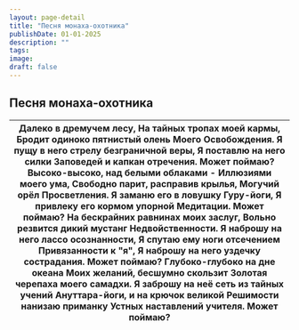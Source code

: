 ```yaml
---
layout: page-detail
title: "Песня монаха-охотника"
publishDate: 01-01-2025
description: ""
tags:
image:
draft: false
---
```


## Песня монаха-охотника
| Далеко в дремучем лесу, На тайных тропах моей кармы, Бродит одиноко пятнистый олень Моего Освобождения.  Я пущу в него стрелу безграничной веры, Я поставлю на него силки  Заповедей и капкан отречения.  Может поймаю?  Высоко-высоко, над белыми облаками -  Иллюзиями моего ума, Свободно парит, расправив крылья, Могучий орёл Просветления.  Я заманю его в ловушку Гуру-йоги, Я привлеку его кормом упорной  Медитации. Может поймаю?  На бескрайних равнинах моих заслуг,  Вольно резвится дикий мустанг  Недвойственности. Я наброшу на него лассо осознанности, Я спутаю ему ноги отсечением  Привязанности к "я", Я наброшу на него уздечку сострадания.  Может поймаю?  Глубоко-глубоко на дне океана  Моих желаний, бесшумно скользит  Золотая черепаха моего самадхи. Я заброшу на неё сеть из тайных учений  Ануттара-йоги, и на крючок великой  Решимости нанизаю приманку  Устных наставлений учителя.  Может поймаю? |
| ------------------------------------------------------------------------------------------------------------------------------------------------------------------------------------------------------------------------------------------------------------------------------------------------------------------------------------------------------------------------------------------------------------------------------------------------------------------------------------------------------------------------------------------------------------------------------------------------------------------------------------------------------------------------------------------------------------------------------------------------------------------------------------------------------------------------------------------------------------------------------------------------------------------------------------- |
  
  
